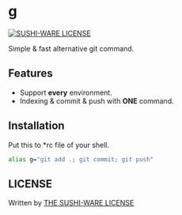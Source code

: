 # g
[![SUSHI-WARE LICENSE](https://img.shields.io/badge/license-SUSHI--WARE%F0%9F%8D%A3-blue.svg)](https://github.com/MakeNowJust/sushi-ware)

Simple &amp; fast alternative git command.

## Features

- Support **every** environment.
- Indexing & commit & push with **ONE** command.

## Installation
Put this to *rc file of your shell.

```sh
alias g="git add .; git commit; git push"
```

## LICENSE
Written by [THE SUSHI-WARE LICENSE](https://github.com/MakeNowJust/sushi-ware)
